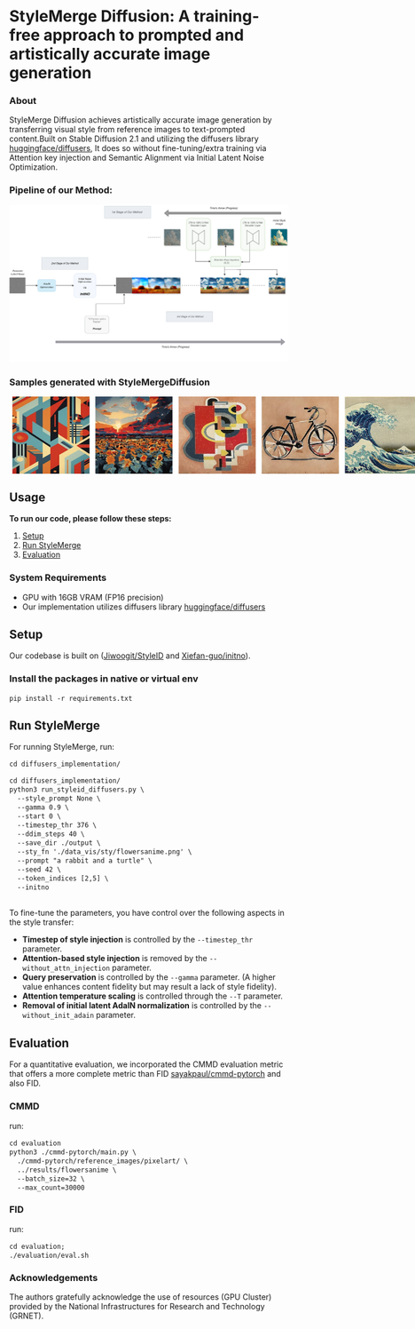 # StyleMerge Diffusion: A training-free approach to prompted and artistically accurate image generation

### About
StyleMerge Diffusion achieves artistically accurate image generation by transferring visual style from reference images to text-prompted content.Built on Stable Diffusion 2.1 and utilizing the diffusers library [huggingface/diffusers](https://github.com/huggingface/diffusers), It does so without fine-tuning/extra training via Attention key injection and Semantic Alignment via Initial Latent Noise Optimization.

### Pipeline of our Method:


  <picture>
    <source media="(prefers-color-scheme: dark)" srcset="./assets/stymerge_pipeline.png" width="700">
    <source media="(prefers-color-scheme: light)" srcset="./assets/stymerge_pipeline_light.png" width="700">
    <img alt="Description" src="./assets/stymerge_pipeline_light.png" width="700"/>
  </picture>
  <!--<img src="./assets/stymerge_pipeline.png" class="center" width="700"/>-->

### Samples generated with StyleMergeDiffusion
<div style="display: flex; justify-content: space-around;">
  <img src="./assets/abstract_userstudy2.jpg" alt="img1" width="300"/>
  <img src="./assets/af_userstudy.jpg" alt="img2" width="300"/>
  <img src="./assets/wave_userstudy2.jpg" alt="img3" width="300"/>
  <img src="./assets/pixelart_userstudy.jpg" alt="img4" width="300"/>
  
</div>

## Usage

**To run our code, please follow these steps:**

1. [Setup](#setup)
2. [Run StyleMerge](#run-stylemerge)
3. [Evaluation](#evaluation)

### System Requirements
- GPU with 16GB VRAM (FP16 precision)
- Our implementation utilizes diffusers library [huggingface/diffusers](https://github.com/huggingface/diffusers)

## Setup

Our codebase is built on ([Jiwoogit/StyleID](https://github.com/jiwoogit/StyleID) and [Xiefan-guo/initno](https://github.com/xiefan-guo/initno)).

### Install the packages in native or virtual env

```
pip install -r requirements.txt
```

## Run StyleMerge

For running StyleMerge, run:

```
cd diffusers_implementation/
```
```
cd diffusers_implementation/
python3 run_styleid_diffusers.py \
  --style_prompt None \
  --gamma 0.9 \
  --start 0 \
  --timestep_thr 376 \
  --ddim_steps 40 \
  --save_dir ./output \
  --sty_fn './data_vis/sty/flowersanime.png' \
  --prompt "a rabbit and a turtle" \
  --seed 42 \
  --token_indices [2,5] \
  --initno
  
  ```

To fine-tune the parameters, you have control over the following aspects in the style transfer:

- **Timestep of style injection** is controlled by the `--timestep_thr` parameter.
- **Attention-based style injection** is removed by the `--without_attn_injection` parameter.
- **Query preservation** is controlled by the `--gamma` parameter.
  (A higher value enhances content fidelity but may result a lack of style fidelity).
- **Attention temperature scaling** is controlled through the `--T` parameter.
- **Removal of initial latent AdaIN normalization** is controlled by the `--without_init_adain` parameter.

## Evaluation

For a quantitative evaluation, we incorporated the CMMD evaluation metric that offers a more complete metric than FID [sayakpaul/cmmd-pytorch](https://github.com/sayakpaul/cmmd-pytorch) and also FID.

### CMMD
run:
```
cd evaluation
python3 ./cmmd-pytorch/main.py \
  ./cmmd-pytorch/reference_images/pixelart/ \
  ../results/flowersanime \
  --batch_size=32 \
  --max_count=30000
```

### FID
run:
```
cd evaluation;
./evaluation/eval.sh
```

### Acknowledgements

The authors gratefully acknowledge the use of resources (GPU Cluster) provided by the National Infrastructures for Research and Technology (GRNET).
